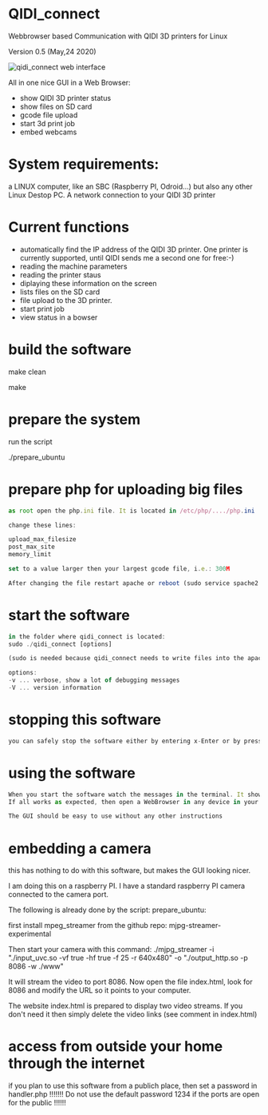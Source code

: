 # QIDI_connect
Webbrowser based Communication with QIDI 3D printers for Linux

Version 0.5 (May,24  2020)

![qidi_connect web interface](https://github.com/dj0abr/QIDI_connect/blob/master/sample_small.png)

All in one nice GUI in a Web Browser:
* show QIDI 3D printer status
* show files on SD card
* gcode file upload
* start 3d print job
* embed webcams

# System requirements:
a LINUX computer, like an SBC (Raspberry PI, Odroid...) but also any other Linux Destop PC.
A network connection to your QIDI 3D printer

# Current functions

- automatically find the IP address of the QIDI 3D printer. One printer is currently supported, until QIDI sends me a second one for free:-)
- reading the machine parameters
- reading the printer staus
- diplaying these information on the screen
- lists files on the SD card
- file upload to the 3D printer.
- start print job
- view status in a bowser

# build the software

make clean

make

# prepare the system

run the script

./prepare_ubuntu

# prepare php for uploading big files
```js
as root open the php.ini file. It is located in /etc/php/..../php.ini  (.... depends on the version number)

change these lines:

upload_max_filesize
post_max_site
memory_limit

set to a value larger then your largest gcode file, i.e.: 300M

After changing the file restart apache or reboot (sudo service spache2 restart)
```

# start the software
```js
in the folder where qidi_connect is located: 
sudo ./qidi_connect [options]

(sudo is needed because qidi_connect needs to write files into the apache html folder)

options:
-v ... verbose, show a lot of debugging messages
-V ... version information
```
# stopping this software
```js
you can safely stop the software either by entering x-Enter or by pressing Ctrl-C.
```
# using the software
```js
When you start the software watch the messages in the terminal. It shows if your printer was found and if status messages can be downloaded.
If all works as expected, then open a WebBrowser in any device in your local home network and browse to the IP address of you Raspberry PI or other Linux computer used for this software.

The GUI should be easy to use without any other instructions
```
# embedding a camera

this has nothing to do with this software, but makes the GUI looking nicer.

I am doing this on a raspberry PI. I have a standard raspberry PI camera connected to the camera port.

The following is already done by the script: prepare_ubuntu:

first install mpeg_streamer from the github repo: mjpg-streamer-experimental

Then start your camera with this command:
./mjpg_streamer -i "./input_uvc.so -vf true -hf true  -f 25 -r 640x480" -o "./output_http.so -p 8086 -w ./www"

It will stream the video to port 8086.
Now open the file index.html, look for 8086 and modify the URL so it points to your computer.

The website index.html is prepared to display two video streams. If you don't need it then simply delete the video links (see comment in index.html)

# access from outside your home through the internet

if you plan to use this software from a publich place, then set a password in handler.php !!!!!!!
Do not use the default password 1234 if the ports are open for the public !!!!!!

